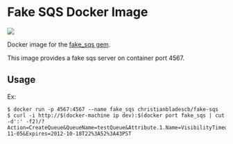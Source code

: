 # Fake SQS Docker Image #
[![](https://badge.imagelayers.io/christianbladescb/fake-sqs:latest.svg)](https://imagelayers.io/?images=christianbladescb/fake-sqs:latest 'Get your own badge on imagelayers.io')

Docker image for the [fake_sqs gem](https://github.com/iain/fake_sqs).

This image provides a fake sqs server on container port 4567.

## Usage ##

Ex:
```shell
$ docker run -p 4567:4567 --name fake_sqs christianbladescb/fake-sqs
$ curl -i http://$(docker-machine ip dev):$(docker port fake_sqs | cut -d':' -f2)/?Action=CreateQueue&QueueName=testQueue&Attribute.1.Name=VisibilityTimeout&Attribute.1.Value=40&Version=2012-11-05&Expires=2012-10-18T22%3A52%3A43PST
```
